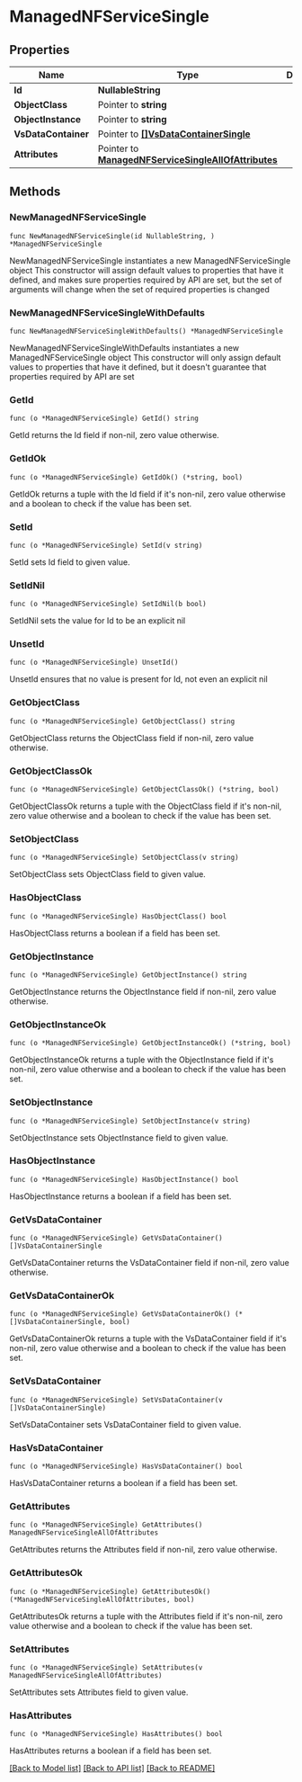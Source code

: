 # ManagedNFServiceSingle

## Properties

Name | Type | Description | Notes
------------ | ------------- | ------------- | -------------
**Id** | **NullableString** |  | 
**ObjectClass** | Pointer to **string** |  | [optional] 
**ObjectInstance** | Pointer to **string** |  | [optional] 
**VsDataContainer** | Pointer to [**[]VsDataContainerSingle**](VsDataContainerSingle.md) |  | [optional] 
**Attributes** | Pointer to [**ManagedNFServiceSingleAllOfAttributes**](ManagedNFServiceSingleAllOfAttributes.md) |  | [optional] 

## Methods

### NewManagedNFServiceSingle

`func NewManagedNFServiceSingle(id NullableString, ) *ManagedNFServiceSingle`

NewManagedNFServiceSingle instantiates a new ManagedNFServiceSingle object
This constructor will assign default values to properties that have it defined,
and makes sure properties required by API are set, but the set of arguments
will change when the set of required properties is changed

### NewManagedNFServiceSingleWithDefaults

`func NewManagedNFServiceSingleWithDefaults() *ManagedNFServiceSingle`

NewManagedNFServiceSingleWithDefaults instantiates a new ManagedNFServiceSingle object
This constructor will only assign default values to properties that have it defined,
but it doesn't guarantee that properties required by API are set

### GetId

`func (o *ManagedNFServiceSingle) GetId() string`

GetId returns the Id field if non-nil, zero value otherwise.

### GetIdOk

`func (o *ManagedNFServiceSingle) GetIdOk() (*string, bool)`

GetIdOk returns a tuple with the Id field if it's non-nil, zero value otherwise
and a boolean to check if the value has been set.

### SetId

`func (o *ManagedNFServiceSingle) SetId(v string)`

SetId sets Id field to given value.


### SetIdNil

`func (o *ManagedNFServiceSingle) SetIdNil(b bool)`

 SetIdNil sets the value for Id to be an explicit nil

### UnsetId
`func (o *ManagedNFServiceSingle) UnsetId()`

UnsetId ensures that no value is present for Id, not even an explicit nil
### GetObjectClass

`func (o *ManagedNFServiceSingle) GetObjectClass() string`

GetObjectClass returns the ObjectClass field if non-nil, zero value otherwise.

### GetObjectClassOk

`func (o *ManagedNFServiceSingle) GetObjectClassOk() (*string, bool)`

GetObjectClassOk returns a tuple with the ObjectClass field if it's non-nil, zero value otherwise
and a boolean to check if the value has been set.

### SetObjectClass

`func (o *ManagedNFServiceSingle) SetObjectClass(v string)`

SetObjectClass sets ObjectClass field to given value.

### HasObjectClass

`func (o *ManagedNFServiceSingle) HasObjectClass() bool`

HasObjectClass returns a boolean if a field has been set.

### GetObjectInstance

`func (o *ManagedNFServiceSingle) GetObjectInstance() string`

GetObjectInstance returns the ObjectInstance field if non-nil, zero value otherwise.

### GetObjectInstanceOk

`func (o *ManagedNFServiceSingle) GetObjectInstanceOk() (*string, bool)`

GetObjectInstanceOk returns a tuple with the ObjectInstance field if it's non-nil, zero value otherwise
and a boolean to check if the value has been set.

### SetObjectInstance

`func (o *ManagedNFServiceSingle) SetObjectInstance(v string)`

SetObjectInstance sets ObjectInstance field to given value.

### HasObjectInstance

`func (o *ManagedNFServiceSingle) HasObjectInstance() bool`

HasObjectInstance returns a boolean if a field has been set.

### GetVsDataContainer

`func (o *ManagedNFServiceSingle) GetVsDataContainer() []VsDataContainerSingle`

GetVsDataContainer returns the VsDataContainer field if non-nil, zero value otherwise.

### GetVsDataContainerOk

`func (o *ManagedNFServiceSingle) GetVsDataContainerOk() (*[]VsDataContainerSingle, bool)`

GetVsDataContainerOk returns a tuple with the VsDataContainer field if it's non-nil, zero value otherwise
and a boolean to check if the value has been set.

### SetVsDataContainer

`func (o *ManagedNFServiceSingle) SetVsDataContainer(v []VsDataContainerSingle)`

SetVsDataContainer sets VsDataContainer field to given value.

### HasVsDataContainer

`func (o *ManagedNFServiceSingle) HasVsDataContainer() bool`

HasVsDataContainer returns a boolean if a field has been set.

### GetAttributes

`func (o *ManagedNFServiceSingle) GetAttributes() ManagedNFServiceSingleAllOfAttributes`

GetAttributes returns the Attributes field if non-nil, zero value otherwise.

### GetAttributesOk

`func (o *ManagedNFServiceSingle) GetAttributesOk() (*ManagedNFServiceSingleAllOfAttributes, bool)`

GetAttributesOk returns a tuple with the Attributes field if it's non-nil, zero value otherwise
and a boolean to check if the value has been set.

### SetAttributes

`func (o *ManagedNFServiceSingle) SetAttributes(v ManagedNFServiceSingleAllOfAttributes)`

SetAttributes sets Attributes field to given value.

### HasAttributes

`func (o *ManagedNFServiceSingle) HasAttributes() bool`

HasAttributes returns a boolean if a field has been set.


[[Back to Model list]](../README.md#documentation-for-models) [[Back to API list]](../README.md#documentation-for-api-endpoints) [[Back to README]](../README.md)


